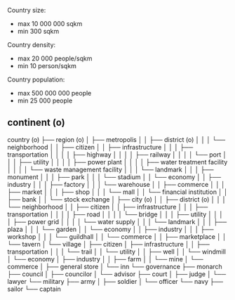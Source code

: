Country size:
- max 10 000 000 sqkm
- min 300 sqkm

Country density:
- max 20 000 people/sqkm
- min 10 person/sqkm

Country population:
- max 500 000 000 people
- min 25 000 people

continent (o)
-
country (o)
├── region (o)
│   ├── metropolis
│   │   ├── district (o)
│   │   │   └── neighborhood
│   │   ├── citizen
│   │   ├── infrastructure
│   │   │   ├── transportation
│   │   │   │   ├── highway
│   │   │   │   ├── railway
│   │   │   │   └── port
│   │   │   ├── utility
│   │   │   │   ├── power plant
│   │   │   │   ├── water treatment facility
│   │   │   │   └── waste management facility
│   │   │   └── landmark
│   │   │       ├── monument
│   │   │       ├── park
│   │   │       └── stadium
│   │   └── economy
│   │       ├── industry
│   │       │   ├── factory
│   │       │   └── warehouse
│   │       ├── commerce
│   │       │   ├── market
│   │       │   ├── shop
│   │       │   └── mall
│   │       └── financial institution
│   │           ├── bank
│   │           └── stock exchange
│   ├── city (o)
│   │   ├── district (o)
│   │   │   └── neighborhood
│   │   ├── citizen
│   │   ├── infrastructure
│   │   │   ├── transportation
│   │   │   │   ├── road
│   │   │   │   └── bridge
│   │   │   ├── utility
│   │   │   │   ├── power grid
│   │   │   │   └── water supply
│   │   │   └── landmark
│   │   │       ├── plaza
│   │   │       └── garden
│   │   └── economy
│   │       ├── industry
│   │       │   ├── workshop
│   │       │   └── guildhall
│   │       └── commerce
│   │           ├── marketplace
│   │           └── tavern
│   └── village
│       ├── citizen
│       ├── infrastructure
│       │   ├── transportation
│       │   │   └── trail
│       │   └── utility
│       │       ├── well
│       │       └── windmill
│       └── economy
│           ├── industry
│           │   ├── farm
│           │   └── mine
│           └── commerce
│               ├── general store
│               └── inn
└── governance
    ├── monarch
    ├── council
    │   ├── councilor
    │   └── advisor
    ├── court
    │   ├── judge
    │   └── lawyer
    └── military
        ├── army
        │   ├── soldier
        │   └── officer
        └── navy
            ├── sailor
            └── captain
